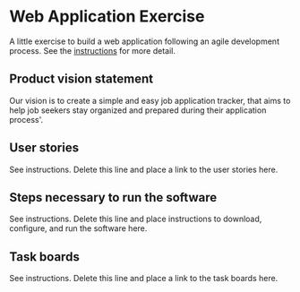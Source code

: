 # Web Application Exercise

A little exercise to build a web application following an agile development process. See the [instructions](instructions.md) for more detail.

## Product vision statement

Our vision is to create a simple and easy job application tracker, that aims to help job seekers stay organized and prepared during their application process'.

## User stories

See instructions. Delete this line and place a link to the user stories here.

## Steps necessary to run the software

See instructions. Delete this line and place instructions to download, configure, and run the software here.

## Task boards

See instructions. Delete this line and place a link to the task boards here.
